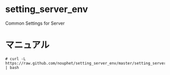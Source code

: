 setting_server_env
==================

Common Settings for Server

マニュアル
==================

```
# curl -L https://raw.github.com/nouphet/setting_server_env/master/setting_server_env.sh | bash
```
